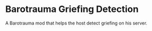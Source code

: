 # Barotrauma Griefing Detection
 A Barotrauma mod that helps the host detect griefing on his server.
